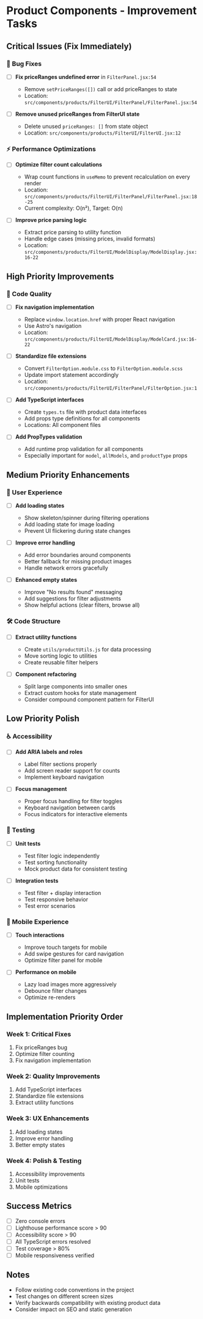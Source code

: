 # Product Components - Improvement Tasks

## Critical Issues (Fix Immediately)

### 🚨 Bug Fixes

- [ ] **Fix priceRanges undefined error** in `FilterPanel.jsx:54`

  - Remove `setPriceRanges([])` call or add priceRanges to state
  - Location: `src/components/products/FilterUI/FilterPanel/FilterPanel.jsx:54`

- [ ] **Remove unused priceRanges from FilterUI state**
  - Delete unused `priceRanges: []` from state object
  - Location: `src/components/products/FilterUI/FilterUI.jsx:12`

### ⚡ Performance Optimizations

- [ ] **Optimize filter count calculations**

  - Wrap count functions in `useMemo` to prevent recalculation on every render
  - Location: `src/components/products/FilterUI/FilterPanel/FilterPanel.jsx:18-25`
  - Current complexity: O(n²), Target: O(n)

- [ ] **Improve price parsing logic**
  - Extract price parsing to utility function
  - Handle edge cases (missing prices, invalid formats)
  - Location: `src/components/products/FilterUI/ModelDisplay/ModelDisplay.jsx:16-22`

## High Priority Improvements

### 🔧 Code Quality

- [ ] **Fix navigation implementation**

  - Replace `window.location.href` with proper React navigation
  - Use Astro's navigation
  - Location: `src/components/products/FilterUI/ModelDisplay/ModelCard.jsx:16-22`

- [ ] **Standardize file extensions**

  - Convert `FilterOption.module.css` to `FilterOption.module.scss`
  - Update import statement accordingly
  - Location: `src/components/products/FilterUI/FilterPanel/FilterOption.jsx:1`

- [ ] **Add TypeScript interfaces**

  - Create `types.ts` file with product data interfaces
  - Add props type definitions for all components
  - Locations: All component files

- [ ] **Add PropTypes validation**
  - Add runtime prop validation for all components
  - Especially important for `model`, `allModels`, and `productType` props

## Medium Priority Enhancements

### 🎨 User Experience

- [ ] **Add loading states**

  - Show skeleton/spinner during filtering operations
  - Add loading state for image loading
  - Prevent UI flickering during state changes

- [ ] **Improve error handling**

  - Add error boundaries around components
  - Better fallback for missing product images
  - Handle network errors gracefully

- [ ] **Enhanced empty states**
  - Improve "No results found" messaging
  - Add suggestions for filter adjustments
  - Show helpful actions (clear filters, browse all)

### 🛠️ Code Structure

- [ ] **Extract utility functions**

  - Create `utils/productUtils.js` for data processing
  - Move sorting logic to utilities
  - Create reusable filter helpers

- [ ] **Component refactoring**
  - Split large components into smaller ones
  - Extract custom hooks for state management
  - Consider compound component pattern for FilterUI

## Low Priority Polish

### ♿ Accessibility

- [ ] **Add ARIA labels and roles**

  - Label filter sections properly
  - Add screen reader support for counts
  - Implement keyboard navigation

- [ ] **Focus management**
  - Proper focus handling for filter toggles
  - Keyboard navigation between cards
  - Focus indicators for interactive elements

### 🧪 Testing

- [ ] **Unit tests**

  - Test filter logic independently
  - Test sorting functionality
  - Mock product data for consistent testing

- [ ] **Integration tests**
  - Test filter + display interaction
  - Test responsive behavior
  - Test error scenarios

### 📱 Mobile Experience

- [ ] **Touch interactions**

  - Improve touch targets for mobile
  - Add swipe gestures for card navigation
  - Optimize filter panel for mobile

- [ ] **Performance on mobile**
  - Lazy load images more aggressively
  - Debounce filter changes
  - Optimize re-renders

## Implementation Priority Order

### Week 1: Critical Fixes

1. Fix priceRanges bug
2. Optimize filter counting
3. Fix navigation implementation

### Week 2: Quality Improvements

1. Add TypeScript interfaces
2. Standardize file extensions
3. Extract utility functions

### Week 3: UX Enhancements

1. Add loading states
2. Improve error handling
3. Better empty states

### Week 4: Polish & Testing

1. Accessibility improvements
2. Unit tests
3. Mobile optimizations

## Success Metrics

- [ ] Zero console errors
- [ ] Lighthouse performance score > 90
- [ ] Accessibility score > 90
- [ ] All TypeScript errors resolved
- [ ] Test coverage > 80%
- [ ] Mobile responsiveness verified

## Notes

- Follow existing code conventions in the project
- Test changes on different screen sizes
- Verify backwards compatibility with existing product data
- Consider impact on SEO and static generation
